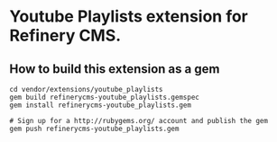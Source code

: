 # Youtube Playlists extension for Refinery CMS.

## How to build this extension as a gem

    cd vendor/extensions/youtube_playlists
    gem build refinerycms-youtube_playlists.gemspec
    gem install refinerycms-youtube_playlists.gem

    # Sign up for a http://rubygems.org/ account and publish the gem
    gem push refinerycms-youtube_playlists.gem